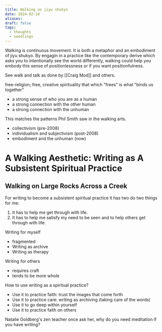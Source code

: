 ```yaml
---
title: Walking as jiyu shukyo
date: 2024-02-24
aliases: 
draft: false
tags:
  - thoughts
  - seedlings
---
```

Walking is continuous movement. It is both a metaphor and an embodiment of jiyu shukyo. By engagin in a practice like the contemporary derive which asks you to intentionally see the world differently, walking could help you embody this sense of positionlessness or if you want positionfulness.

See walk and talk as done by [[Craig Mod]] and others.

free-religion; free, creative spirituality
that which "frees" is what "binds us together"

- a strong sense of who you are as a human
- a strong connection with the other human
- a strong connection with the unhuman

This matches the patterns Phil Smith saw in the walking arts.
- collectivism (pre-2008)
- individualism and subjectivism (post-2008)
- embodiment and the unhuman (now)

# A Walking Aesthetic: Writing as A Subsistent Spiritual Practice

## Walking on Large Rocks Across a Creek

For writing to become a subsistent spiritual practice it has two do two things for me:
1. It has to help me get through with life.
2. It has to help me satisfy my need to be seen and to help others get through with life.

Writing for myself
- fragmented
- Writing as archive
- Writing as therapy

Writing for others
- requires craft
- tends to be more whole

How to use writing as a spiritual practice?
- Use it to practice faith: trust the images that come forth
- Use it to practice care: writing as archiving (taking care of the words)
- Use it to go deep within yourself
- Use it to practice faith on others

Natalie Goldberg's zen teacher once ask her, why do you need meditation if you have writing?